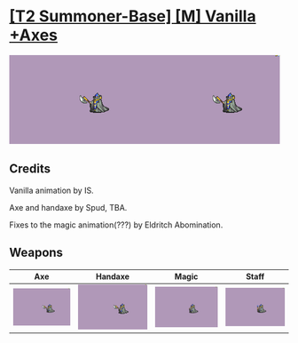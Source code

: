 # [\[T2 Summoner-Base\] \[M\] Vanilla +Axes](./)

<img src="./3.%20Axe/Axe_000.png" alt="[T2 Summoner-Base] [M] Vanilla +Axes standing" />

## Credits

Vanilla animation by IS.

Axe and handaxe by Spud, TBA.

Fixes to the magic animation(???) by Eldritch Abomination.

## Weapons


|Axe |Handaxe |Magic |Staff |
|  :---: | :---: | :---: | :---: |
| <img alt="Axe animation" src="./3.%20Axe/Axe.gif" /> | <img alt="Handaxe animation" src="./4.%20Handaxe/Handaxe.gif" /> | <img alt="Magic animation" src="./6.%20Magic/Magic.gif" /> | <img alt="Staff animation" src="./7.%20Staff/Staff.gif" /> |
